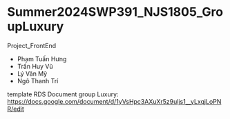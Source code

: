 # Summer2024SWP391_NJS1805_GroupLuxury

Project_FrontEnd

- Phạm Tuấn Hưng
- Trần Huy Vũ
- Lý Văn Mỹ
- Ngô Thanh Trí

template RDS Document group Luxury: https://docs.google.com/document/d/1yVsHpc3AXuXr5z9uljs1__yLxqjLoPNR/edit
